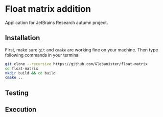 # Float matrix addition

Application for JetBrains Research autumn project.

## Installation

First, make sure `git` and `cmake` are working fine on your machine.
Then type following commands in your terminal

```bash
git clone --recursive https://github.com/Glebanister/float-matrix
cd float-matrix
mkdir build && cd build
cmake ..
```

## Testing

## Execution
